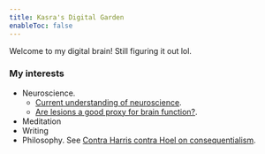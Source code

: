 ```yaml
---
title: Kasra's Digital Garden
enableToc: false
---
```


Welcome to my digital brain! Still figuring it out lol.

### My interests

- Neuroscience. 
    - [Current understanding of neuroscience](notes/neuroscience.md).
    - [Are lesions a good proxy for brain function?](notes/lesions.md).
- Meditation
- Writing
- Philosophy. See [Contra Harris contra Hoel on consequentialism](notes/hoel-harris-utilitarianism.md).